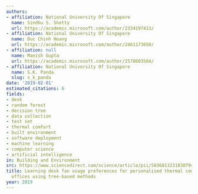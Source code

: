 ```yaml
---
authors:
- affiliation: National University Of Singapore
  name: Sindhu S. Shetty
  url: https://academic.microsoft.com/author/2334197413/
- affiliation: National University Of Singapore
  name: Duc Chinh Hoang
  url: https://academic.microsoft.com/author/2461173650/
- affiliation: null
  name: Manish Gupta
  url: https://academic.microsoft.com/author/2578603564/
- affiliation: National University Of Singapore
  name: S.K. Panda
  slug: s_k_panda
date: '2019-02-01'
estimated_citations: 6
fields:
- desk
- random forest
- decision tree
- data collection
- test set
- thermal comfort
- built environment
- software deployment
- machine learning
- computer science
- artificial intelligence
in: Building and Environment
src: https://www.sciencedirect.com/science/article/pii/S0360132318307947
title: Learning desk fan usage preferences for personalised thermal comfort in shared
  offices using tree-based methods
year: 2019
---
```

